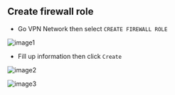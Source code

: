 ## Create firewall role

- Go VPN Network then select `CREATE FIREWALL ROLE`

![image1](https://raw.github.com/joecomscience/course-kubernete/master/03-services/images/1.png)

- Fill up information then click `Create`

![image2](https://raw.github.com/joecomscience/course-kubernete/master/03-services/images/2.png)

![image3](https://raw.github.com/joecomscience/course-kubernete/master/03-services/images/3.png)